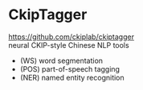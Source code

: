 # CkipTagger
https://github.com/ckiplab/ckiptagger <br/>
neural CKIP-style Chinese NLP tools
- (WS) word segmentation
- (POS) part-of-speech tagging
- (NER) named entity recognition
